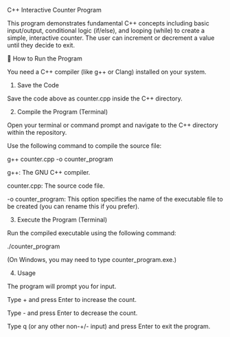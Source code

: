 C++ Interactive Counter Program

This program demonstrates fundamental C++ concepts including basic input/output, conditional logic (if/else), and looping (while) to create a simple, interactive counter. The user can increment or decrement a value until they decide to exit.

🚀 How to Run the Program

You need a C++ compiler (like g++ or Clang) installed on your system.

1. Save the Code

Save the code above as counter.cpp inside the C++ directory.

2. Compile the Program (Terminal)

Open your terminal or command prompt and navigate to the C++ directory within the repository.

Use the following command to compile the source file:

g++ counter.cpp -o counter_program


g++: The GNU C++ compiler.

counter.cpp: The source code file.

-o counter_program: This option specifies the name of the executable file to be created (you can rename this if you prefer).

3. Execute the Program (Terminal)

Run the compiled executable using the following command:

./counter_program


(On Windows, you may need to type counter_program.exe.)

4. Usage

The program will prompt you for input.

Type + and press Enter to increase the count.

Type - and press Enter to decrease the count.

Type q (or any other non-+/- input) and press Enter to exit the program.